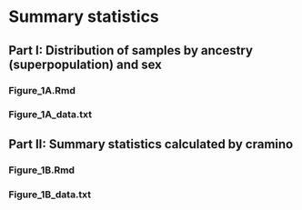 # Summary statistics

## Part I: Distribution of samples by ancestry (superpopulation) and sex 

  ### Figure_1A.Rmd
  ### Figure_1A_data.txt

## Part II: Summary statistics calculated by cramino

  ### Figure_1B.Rmd
  ### Figure_1B_data.txt


